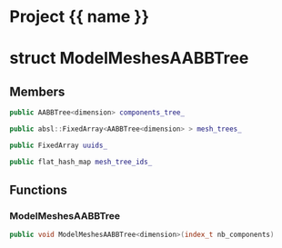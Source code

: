 <script setup>
import {useRoute} from 'vitepress'
const {path} = useRoute()
const tokens = path.split('/')
const words = tokens[2].split('-');
for (let i = 0; i < words.length; i++) {
    words[i] = words[i].charAt(0).toUpperCase() + words[i].slice(1);
    words[i] = words[i].replace('geode', 'Geode')
}
const name = words.join('-');
</script>
# Project {{ name }}

# struct ModelMeshesAABBTree


## Members

```cpp
public AABBTree<dimension> components_tree_

```

```cpp
public absl::FixedArray<AABBTree<dimension> > mesh_trees_

```

```cpp
public FixedArray uuids_

```

```cpp
public flat_hash_map mesh_tree_ids_

```



## Functions

### ModelMeshesAABBTree

```cpp
public void ModelMeshesAABBTree<dimension>(index_t nb_components)
```




